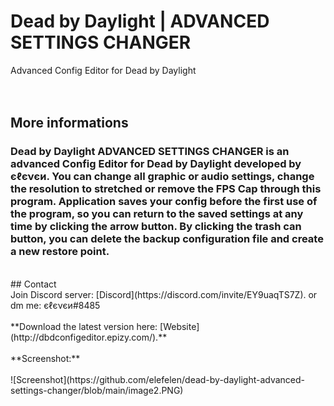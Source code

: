 # Dead by Daylight | ADVANCED SETTINGS CHANGER
Advanced Config Editor for Dead by Daylight
<br /><br /><br />
## More informations
### Dead by Daylight ADVANCED SETTINGS CHANGER is an advanced Config Editor for Dead by Daylight developed by єℓєνєи. You can change all graphic or audio settings, change the resolution to stretched or remove the FPS Cap through this program. Application saves your config before the first use of the program, so you can return to the saved settings at any time by clicking the arrow button. By clicking the trash can button, you can delete the backup configuration file and create a new restore point.
<br />
## Contact <br />
Join Discord server: [Discord](https://discord.com/invite/EY9uaqTS7Z). or dm me: єℓєνєи#8485
<br /><br />
**Download the latest version here: [Website](http://dbdconfigeditor.epizy.com/).**
<br /><br />
**Screenshot:**<br /><br />
![Screenshot](https://github.com/elefelen/dead-by-daylight-advanced-settings-changer/blob/main/image2.PNG)
